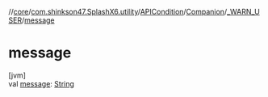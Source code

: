 //[core](../../../../../index.md)/[com.shinkson47.SplashX6.utility](../../../index.md)/[APICondition](../../index.md)/[Companion](../index.md)/[_WARN_USER](index.md)/[message](message.md)

# message

[jvm]\
val [message](message.md): [String](https://kotlinlang.org/api/latest/jvm/stdlib/kotlin/-string/index.html)
